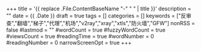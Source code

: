 +++
title = '{{ replace .File.ContentBaseName "-" " " | title }}'
description = ""
date = {{ .Date }}
draft = true
tags = []
categories = []
keywords = ["反审查","翻墙","梯子","代理","机场","v2ray","xray","xtls","防火墙","GFW"]
nonRSS = false
#lastmod = ""
#wordCount = true
#fuzzyWordCount = true
#viewsCount = true
#readingTime = true
#wordNumber = 0
#readingNumber = 0
narrowScreenOpt = true
+++
